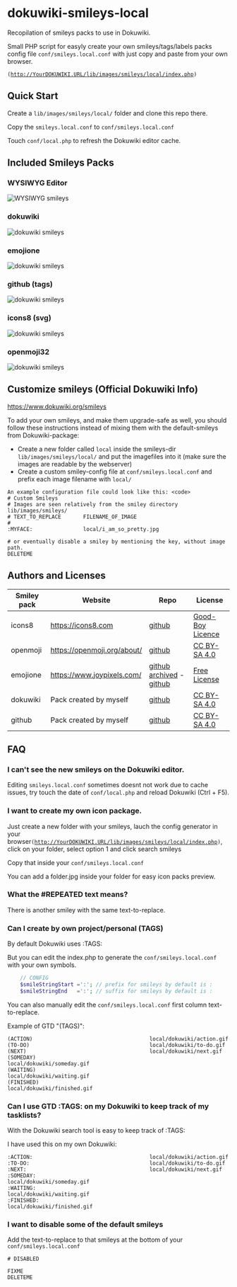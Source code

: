 # dokuwiki-smileys-local

Recopilation of smileys packs to use in Dokuwiki.

Small PHP script for easyly create your own smileys/tags/labels packs config file <code>conf/smileys.local.conf</code> with just copy and paste from your own browser.

<code>(http://YourDOKUWIKI.URL/lib/images/smileys/local/index.php)</code>

## Quick Start

Create a <code>lib/images/smileys/local/</code> folder and clone this repo there.

Copy the <code>smileys.local.conf</code> to <code>conf/smileys.local.conf</code>

Touch <code>conf/local.php</code> to refresh the Dokuwiki editor cache.



## Included Smileys Packs


### WYSIWYG Editor

![WYSIWYG smileys](https://raw.githubusercontent.com/davidjimenez75/dokuwiki-smileys-local/master/folder.jpg)

### dokuwiki

![dokuwiki smileys](https://raw.githubusercontent.com/davidjimenez75/dokuwiki-smileys-local/master/dokuwiki/folder.jpg)

### emojione

![dokuwiki smileys](https://raw.githubusercontent.com/davidjimenez75/dokuwiki-smileys-local/master/emojione/folder.jpg)

### github (tags)

![dokuwiki smileys](https://raw.githubusercontent.com/davidjimenez75/dokuwiki-smileys-local/master/github/folder.jpg)

### icons8 (svg)

![dokuwiki smileys](https://raw.githubusercontent.com/davidjimenez75/dokuwiki-smileys-local/master/icons8/folder.jpg)

### openmoji32

![dokuwiki smileys](https://raw.githubusercontent.com/davidjimenez75/dokuwiki-smileys-local/master/openmoji32/folder.jpg)



## Customize smileys (Official Dokuwiki Info)

https://www.dokuwiki.org/smileys

To add your own smileys, and make them upgrade-safe as well, you should follow these instructions instead of mixing them with the default-smileys from Dokuwiki-package:

  - Create a new folder called <code>local</code> inside the smileys-dir <code>lib/images/smileys/local/</code> and put the imagefiles into it (make sure the images are readable by the webserver)
  - Create a custom smiley-config file at <code>conf/smileys.local.conf</code> and prefix each image filename with <code>local/</code>

```
An example configuration file could look like this: <code>
# Custom Smileys
# Images are seen relatively from the smiley directory lib/images/smileys/
# TEXT_TO_REPLACE       FILENAME_OF_IMAGE
#
:MYFACE:                local/i_am_so_pretty.jpg

# or eventually disable a smiley by mentioning the key, without image path.
DELETEME
```


## Authors and Licenses

| Smiley pack   | Website | Repo | License |
| ------------- | ------- | ---- | ------- |
|icons8    | https://icons8.com           | [github](https://github.com/icons8/flat-color-icons)     | [Good-Boy Licence](https://icons8.com/good-boy-license/) |
|openmoji  | https://openmoji.org/about/  | [github](https://github.com/hfg-gmuend/openmoji)         | [CC BY-SA 4.0](https://creativecommons.org/licenses/by-sa/4.0/) |
|emojione  | https://www.joypixels.com/   | [github archived](https://github.com/joypixels/emojione) - [github](https://github.com/joypixels/emoji-toolkit) | [Free License](https://www.emojione.com/licenses/free) |
|dokuwiki  | Pack created by myself       | [github](https://github.com/davidjimenez75/dokuwiki-smileys-local/) | [CC BY-SA 4.0](https://creativecommons.org/licenses/by-sa/4.0/) |
|github    | Pack created by myself       | [github](https://github.com/davidjimenez75/dokuwiki-smileys-local/) | [CC BY-SA 4.0](https://creativecommons.org/licenses/by-sa/4.0/) |



## FAQ

### I can't see the new smileys on the Dokuwiki editor.

Editing <code>smileys.local.conf</code> sometimes doesnt not work due to cache issues, try touch the date of <code>conf/local.php</code> and reload Dokuwiki (Ctrl + F5).


### I want to create my own icon package.

Just create a new folder with your smileys, lauch the config generator in your browser<code>(http://YourDOKUWIKI.URL/lib/images/smileys/local/index.php)</code>, click on your folder, select option 1 and click search smileys

Copy that inside your <code>conf/smileys.local.conf</code>

You can add a folder.jpg inside your folder for easy icon packs preview.


### What the #REPEATED text means?

There is another smiley with the same text-to-replace.


### Can I create by own project/personal (TAGS)

By default Dokuwiki uses :TAGS:

But you can edit the index.php to generate the <code>conf/smileys.local.conf</code> with your own symbols.

```php
    // CONFIG 
    $smileStringStart =':'; // prefix for smileys by default is :
    $smileStringEnd   =':'; // suffix for smileys by default is :
```
You can also manually edit the <code>conf/smileys.local.conf</code> first column text-to-replace. 

Example of GTD "(TAGS)":

```
(ACTION)                                     local/dokuwiki/action.gif    
(TO-DO)                                      local/dokuwiki/to-do.gif     
(NEXT)                                       local/dokuwiki/next.gif    
(SOMEDAY)                                    local/dokuwiki/someday.gif     
(WAITING)                                    local/dokuwiki/waiting.gif 
(FINISHED)                                   local/dokuwiki/finished.gif   
```


### Can I use GTD :TAGS: on my Dokuwiki to keep track of my tasklists?

With the Dokuwiki search tool is easy to keep track of :TAGS:

I have used this on my own Dokuwiki:

```
:ACTION:                                     local/dokuwiki/action.gif    
:TO-DO:                                      local/dokuwiki/to-do.gif     
:NEXT:                                       local/dokuwiki/next.gif    
:SOMEDAY:                                    local/dokuwiki/someday.gif     
:WAITING:                                    local/dokuwiki/waiting.gif 
:FINISHED:                                   local/dokuwiki/finished.gif   
```

### I want to disable some of the default smileys

Add the text-to-replace to that smileys at the bottom of your  <code>conf/smileys.local.conf</code>

```
# DISABLED
 
FIXME
DELETEME
```


